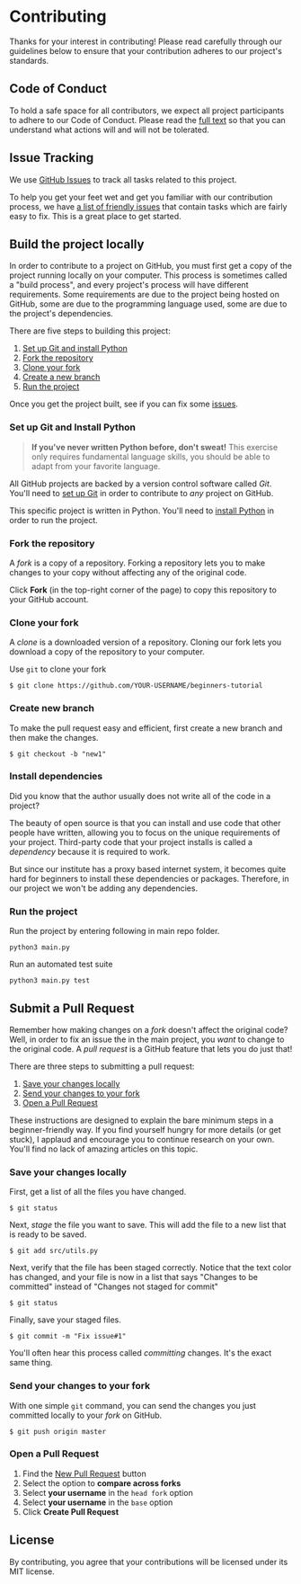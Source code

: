 
# Contributing

Thanks for your interest in contributing! Please read carefully through our guidelines below to ensure that your contribution adheres to our project's standards.

## Code of Conduct

To hold a safe space for all contributors, we expect all project participants to adhere to our Code of Conduct. Please read the [full text](CODE_OF_CONDUCT.md) so that you can understand what actions will and will not be tolerated.

## Issue Tracking

We use [GitHub Issues](https://github.com/iitg-foss/beginners-tutorial/issues) to track all tasks related to this project.

To help you get your feet wet and get you familiar with our contribution process, we have [a list of friendly issues](https://github.com/iitg-foss/beginners-tutorial/issues?q=is%3Aissue+is%3Aopen+label%3A%22good+first+issue%22) that contain tasks which are fairly easy to fix. This is a great place to get started.

## Build the project locally

In order to contribute to a project on GitHub, you must first get a copy of the project running locally on your computer. This process is sometimes called a "build process", and every project's process will have different requirements. Some requirements are due to the project being hosted on GitHub, some are due to the programming language used, some are due to the project's dependencies.

There are five steps to building this project:

1. [Set up Git and install Python](#set-up-git-and-install-nodejs)
2. [Fork the repository](#fork-the-repository)
3. [Clone your fork](#clone-your-fork)
4. [Create a new branch](#create-new-branch)
4. [Run the project](#run-the-project)

Once you get the project built, see if you can fix some [issues](https://github.com/iitg-foss/beginners-tutorial/issues?q=is%3Aissue+is%3Aopen+label%3A%22good+first+issue%22).

### Set up Git and Install Python

> **If you've never written Python before, don't sweat!** This exercise only requires fundamental language skills, you should be able to adapt from your favorite language.

All GitHub projects are backed by a version control software called *Git*. You'll need to [set up Git](https://help.github.com/articles/set-up-git/) in order to contribute to *any* project on GitHub.

This specific project is written in Python. You'll need to [install Python](https://www.python.org/downloads/) in order to run the project.

### Fork the repository

A *fork* is a copy of a repository. Forking a repository lets you to make changes to your copy without affecting any of the original code.

Click **Fork** (in the top-right corner of the page) to copy this repository to your GitHub account.

### Clone your fork

A *clone* is a downloaded version of a repository. Cloning our fork lets you download a copy of the repository to your computer.

Use `git` to clone your fork

```
$ git clone https://github.com/YOUR-USERNAME/beginners-tutorial
```

### Create new branch

To make the pull request easy and efficient, first create a new branch and then make the changes.
```
$ git checkout -b "new1"
```

### Install dependencies

Did you know that the author usually does not write all of the code in a project?

The beauty of open source is that you can install and use code that other people have written, allowing you to focus on the unique requirements of your project. Third-party code that your project installs is called a *dependency* because it is required to work.

But since our institute has a proxy based internet system, it becomes quite hard for beginners to install these dependencies or packages. Therefore, in our project we won't be adding any dependencies.

### Run the project

Run the project by entering following in main repo folder.
```
python3 main.py
```

Run an automated test suite
```
python3 main.py test
```

## Submit a Pull Request

Remember how making changes on a *fork* doesn't affect the original code? Well, in order to fix an issue the in the main project, you *want* to change to the original code. A *pull request* is a GitHub feature that lets you do just that!

There are three steps to submitting a pull request:
1. [Save your changes locally](#save-your-changes-locally)
2. [Send your changes to your fork](#send-your-changes-to-your-fork)
3. [Open a Pull Request](#open-a-pull-request)

These instructions are designed to explain the bare minimum steps in a beginner-friendly way. If you find yourself hungry for more details (or get stuck), I applaud and encourage you to continue research on your own. You'll find no lack of amazing articles on this topic.

### Save your changes locally

First, get a list of all the files you have changed.
```
$ git status
```

Next, *stage* the file you want to save. This will add the file to a new list that is ready to be saved.
```
$ git add src/utils.py
```

Next, verify that the file has been staged correctly. Notice that the text color has changed, and your file is now in a list that says "Changes to be committed" instead of "Changes not staged for commit"
```
$ git status
```

Finally, save your staged files.
```
$ git commit -m "Fix issue#1"
```

You'll often hear this process called *committing* changes. It's the exact same thing.

### Send your changes to your fork

With one simple `git` command, you can send the changes you just committed locally to your *fork* on GitHub.

```
$ git push origin master
```

### Open a Pull Request

1. Find the [New Pull Request](https://github.com/iitg-foss/beginners-tutorial/compare/) button
2. Select the option to **compare across forks**
3. Select **your username** in the `head fork` option
4. Select **your username** in the `base` option
5. Click **Create Pull Request**

## License
By contributing, you agree that your contributions will be licensed under its MIT license.
